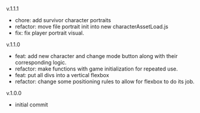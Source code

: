 v.1.1.1
- chore: add survivor character portraits
- refactor: move file portrait init into new characterAssetLoad.js
- fix: fix player portrait visual.

v.1.1.0
- feat: add new character and change mode button along with their corresponding logic.
- refactor: make functions with game initialization for repeated use.
- feat: put all divs into a vertical flexbox
- refactor: change some positioning rules to allow for flexbox to do its job.

v.1.0.0
- initial commit